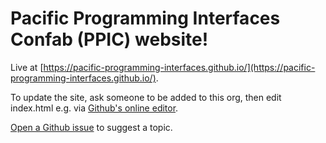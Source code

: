 # Pacific Programming Interfaces Confab (PPIC) website!

Live at [https://pacific-programming-interfaces.github.io/](https://pacific-programming-interfaces.github.io/).

To update the site, ask someone to be added to this org, then edit index.html e.g. via [Github's online editor](https://github.dev/pacific-programming-interfaces/pacific-programming-interfaces.github.io).

[Open a Github issue](https://github.com/pacific-programming-interfaces/pacific-programming-interfaces.github.io/issues) to suggest a topic.
